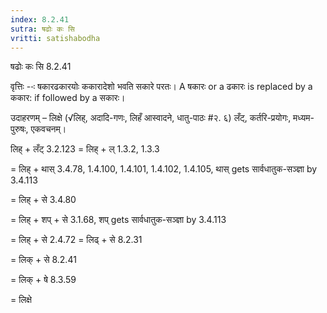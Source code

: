 ```yaml
---
index: 8.2.41
sutra: षढोः कः सि
vritti: satishabodha
---
```



 षढोः कः सि 8.2.41 

वृत्तिः --ः षकारढकारयोः ककारादेशो भवति सकारे परतः। A षकारः or a ढकारः is replaced by a ककार: if followed by a सकारः। 


उदाहरणम् – लिक्षे (√लिह्, अदादि-गणः, लिहँ आस्वादने, धातु-पाठः #२. ६) लँट्, कर्तरि-प्रयोगः, मध्यम-पुरुषः, एकवचनम्। 


लिह् + लँट् 3.2.123 = लिह् + ल् 1.3.2, 1.3.3 

= लिह् + थास् 3.4.78, 1.4.100, 1.4.101, 1.4.102, 1.4.105, थास् gets सार्वधातुक-सञ्ज्ञा by 3.4.113 

= लिह् + से 3.4.80 

= लिह् + शप् + से 3.1.68, शप् gets सार्वधातुक-सञ्ज्ञा by 3.4.113 

= लिह् + से 2.4.72 = लिढ् + से 8.2.31 

= लिक् + से 8.2.41 

= लिक् + षे 8.3.59 

= लिक्षे 


